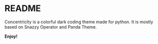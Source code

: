 # README

Concentricity is a colorful dark coding theme made for python. It is mostly based on Snazzy Operator and Panda Theme.

**Enjoy!**
